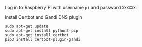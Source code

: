 Log in to Raspberry Pi with username `pi` and password `XXXXXX`.

Install Certbot and Gandi DNS plugin

    sudo apt-get update
    sudo apt-get install python3-pip
    sudo apt-get install certbot
    pip3 install certbot-plugin-gandi
